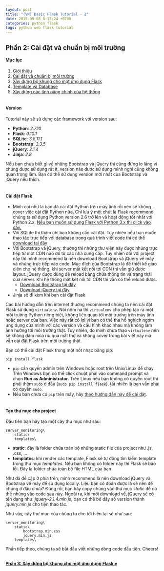 ```yaml
---
layout: post
title: "(VN) Basic Flask Tutorial - 2"
date: 2015-09-08 8:13:24 +0700
categories: python flask 
tags: python web flask tutorial
---
```


## Phần 2: Cài đặt và chuẩn bị môi trường

#### Mục lục 
1. [Giới thiệu](https://hoanvu.github.io/2015/09/basic-flask-tutorial-1)
2. [Cài đặt và chuẩn bị môi trường](https://hoanvu.github.io/2015/09/basic-flask-tutorial-2)
3. [Xây dựng bộ khung cho một ứng dụng Flask](https://hoanvu.github.io/2015/09/basic-flask-tutorial-3)
4. [Template và Database](https://hoanvu.github.io/2015/09/basic-flask-tutorial-4)
5. [Xây dựng các tính năng chính của hệ thống](https://hoanvu.github.io/2015/09/basic-flask-tutorial-5)
<br><br>

#### Version
Tutorial này sẽ sử dụng các framework với version sau:

+ <strong>Python</strong>: <em>2.7.10</em>
+ <strong>Flask</strong>: <em>0.10.1</em>
+ <strong>SQLite</strong>: <em>3.8.11.1</em>
+ <strong>Bootstrap</strong>: <em>3.3.5</em>
+ <strong>jQuery</strong>: <em>2.1.4</em>
+ <strong>Jinja</strong>: <em>2.8</em>

Nếu bạn chưa biết gì về những Bootstrap và jQuery thì cũng đừng lo lắng vì chúng được sử dụng rất ít, version nào được sử dụng mình nghĩ cũng không quan trọng lắm. Bạn có thể sử dụng version mới nhất của Bootstrap và jQuery nếu thích.
<br><br>

#### Cài đặt Flask

+ Mình coi như là bạn đã cài đặt Python trên máy tính rồi nên sẽ không cover việc cài đặt Python nữa. Chỉ lưu ý một chút là Flask recommend chúng ta sử dụng Python version 2.6 trở lên và hoạt động tốt nhất với Python 2.x. <a href="http://flask.pocoo.org/docs/0.10/python3/#python3-support" target="_blank">Nếu bạn muốn sử dụng Flask với Python 3.x thì click vào đây.</a>
+ Với SQLite thì thậm chí bạn không cần cài đặt. Tuy nhiên nếu bạn muốn thao tác trực tiếp với database trong quá trình viết code thì có thể <a href="https://www.sqlite.org/download.html" target="_blank">download tại đây</a>
+ Với Bootstrap và jQuery, thường thì những thư viện này được nhúng trực tiếp từ một CDN nào đó từ các nhà cung cấp. Tuy nhiên đối với project này thì mình recommend là nên download Bootstrap và jQuery về máy và nhúng trực tiếp vào code. Mục đích của Bootstrap là để thiết kế giao diện cho hệ thống, khi server mất kết nối tới CDN thì vẫn giữ được layout. jQuery được dùng để reload bảng chứa thông tin và trạng thái của server. Khi hệ thống mất kết nối tới CDN thì vẫn có thể reload được.
    + <a href="https://maxcdn.bootstrapcdn.com/bootstrap/3.3.5/css/bootstrap.min.css" target="_blank">Download Bootstrap tại đây</a>
    + <a href="http://code.jquery.com/jquery-2.1.4.min.js" target="blank">Download jQuery tại đây</a>
+ Jinja sẽ đi kèm khi bạn cài đặt Flask

Các bài hướng dẫn trên internet thường recommend chúng ta nên cài đặt Flask sử dụng `virtualenv`. Nói nôm na thì `virtualenv` cho phép tạo ra một môi trường Python riêng biệt, không liên quan tới môi trường trên máy tính hoặc server của bạn. Việc này rất có lợi vì bạn có thể tha hồ nghịch ngợm ứng dụng của mình với các version và cấu hình khác nhau mà không làm ảnh hưởng tới môi trường thật. Tuy nhiên, do mình chưa thạo `virtualenv` nên sẽ không dám múa rìu qua mắt thợ và không cover trong bài viết này mà vẫn cài đặt Flask trên môi trường thật. 

Bạn có thể cài đặt Flask trong một nốt nhạc bằng pip:

```
pip install flask
```

+ `pip` cần quyền admin trên Windows hoặc root trên Unix/Linux để chạy. Trên Windows bạn có thể click chuột phải vào command prompt và chọn **Run as Administrator**. Trên Linux nếu bạn không có quyền root thì phải thêm `sudo` ở đầu (`sudo pip install flask`), tất nhiên là bạn vẫn phải có quyền `sudo`.
+ Nếu bạn chưa có `pip` trên máy, hãy <a href="https://pip.pypa.io/en/latest/installing.html" target="_blank">theo hướng dẫn này để cài đặt</a>.
<br><br>

#### Tạo thư mục cho project

Đầu tiên bạn hãy tạo một cây thư mục như sau:

```
server_monitoring\
    static\
    templates\
```

+ <strong>static</strong>: đây là folder chứa toàn bộ những static file của project như .js, .css, ... 
+ <strong>templates</strong>: khi render các template, Flask sẽ tự động tìm kiếm template trong thư mục <em>templates</em>. Nếu bạn không có folder này thì Flask sẽ báo lỗi. Đây là folder chứa toàn bộ file HTML của bạn

Như đã đề cập ở phía trên, mình recommend là nên download jQuery và Bootstrap về máy để sử dụng locally. Liệu bạn có đoán được là sẽ nên để chúng ở đâu chưa? Đúng rồi, bạn hãy copy chúng vào thư mục <em>static</em> để có thể nhúng vào code sau này. Ngoài ra, khi mới download về, jQuery sẽ có tên dạng như: <em>jquery-2.1.4.min.js</em>, bạn có thể bỏ dãy số version thành <em>jquery.min.js</em> cho tiện thao tác.

Như vậy, cây thư mục của chúng ta cho tới hiện tại sẽ như sau:

```
server_monitoring\
    static\
        bootstrap.min.css
        jquery.min.js
    templates\
```
Phần tiếp theo, chúng ta sẽ bắt đầu viết những dòng code đầu tiên. Cheers!
<br><br>

[**Phần 3: Xây dựng bộ khung cho một ứng dụng Flask &raquo;**](https://hoanvu.github.io/2015/09/basic-flask-tutorial-3)